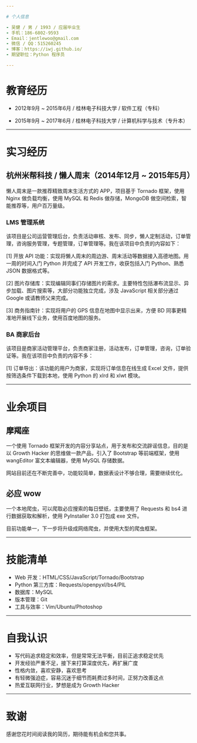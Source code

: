 ```yaml
---

# 个人信息

- 吴健 / 男 / 1993 / 应届毕业生
- 手机：186-6802-9593
- Email：jentlewoo@gmail.com
- 微信 / QQ：515260245
- 博客：https://iwj.github.io/
- 期望职位：Python 程序员

---
```


# 教育经历

- 2012年9月 ~ 2015年6月 / 桂林电子科技大学 / 软件工程（专科）

- 2015年9月 ~ 2017年6月 / 桂林电子科技大学 / 计算机科学与技术（专升本）

---

# 实习经历

## 杭州米帮科技 / 懒人周末（2014年12月 ~ 2015年5月）

懒人周末是一款推荐精致周末生活方式的 APP，项目基于 Tornado 框架，使用 Nginx 做负载均衡，使用 MySQL 和 Redis 做存储，MongoDB 做空间检索，智能推荐等，用户百万量级。

### LMS 管理系统

该项目是公司运营管理后台，负责活动审核、发布、同步，懒人定制活动，订单管理，咨询服务管理，专题管理，订单管理等。我在该项目中负责的内容如下：

[1] 开放 API 功能：实现将懒人周末的周边游、周末活动等数据接入高德地图。用一周的时间入门 Python 并完成了 API 开发工作，收获包括入门 Python、熟悉 JSON 数据格式等。

[2] 图片存储库：实现编辑同事们存储图片的需求。主要特性包括瀑布流显示、异步加载、图片搜索等，大部分功能独立完成，涉及 JavaScript 相关部分通过 Google 或请教师父来完成。

[3] 商务指南针：实现将用户的 GPS 信息在地图中显示出来，方便 BD 同事更精准地开展线下业务，使用百度地图的服务。

### BA 商家后台

该项目是商家活动管理平台，负责商家注册，活动发布，订单管理，咨询，订单验证等。我在该项目中负责的内容不多：

[1] 订单导出：该功能的用户为商家，实现将订单信息在线生成 Excel 文件，提供按筛选条件下载到本地，使用 Python 的 xlrd 和 xlwt 模块。

---

# 业余项目

## 摩羯座

一个使用 Tornado 框架开发的内容分享站点，用于发布和交流辟谣信息，目的是以 Growth Hacker 的思维做一款产品，引入了 Bootstrap 等前端框架，使用 wangEditor 富文本编辑器，使用 MySQL 存储数据。

网站目前还在不断完善中，功能较简单，数据表设计不够合理，需要继续优化。

## 必应 wow

一个本地爬虫，可以爬取必应搜索的每日壁纸，主要使用了 Requests 和 bs4 进行数据获取和解析，使用 PyInstaller 3.0 打包成 exe 文件。

目前功能单一，下一步将升级成网络爬虫，并使用大型的爬虫框架。

---

# 技能清单

- Web 开发：HTML/CSS/JavaScript/Tornado/Bootstrap
- Python 第三方库：Requests/openpyxl/bs4/PIL
- 数据库：MySQL
- 版本管理：Git
- 工具与效率：Vim/Ubuntu/Photoshop

---

# 自我认识

- 写代码追求稳定和效率，但是常常无法平衡，目前正追求稳定优先
- 开发经验严重不足，接下来打算深度优先，再扩展广度
- 性格内敛，喜欢安静，喜欢思考
- 有轻微强迫症，容易沉迷于细节而耗费过多时间，正努力改善这点
- 热爱互联网行业，梦想是成为 Growth Hacker

---

# 致谢

感谢您花时间阅读我的简历，期待能有机会和您共事。

